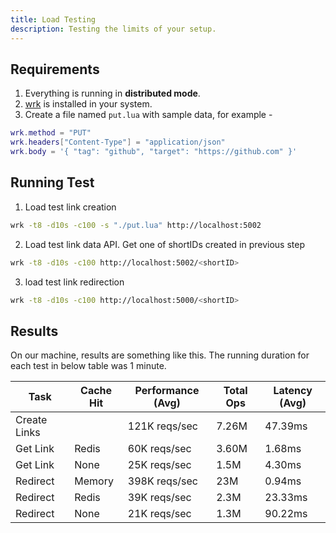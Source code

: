 ```yaml
---
title: Load Testing
description: Testing the limits of your setup.
---
```


## Requirements

1. Everything is running in **distributed mode**.
2. [wrk](https://github.com/wg/wrk) is installed in your system.
3. Create a file named `put.lua` with sample data, for example -

```lua
wrk.method = "PUT"
wrk.headers["Content-Type"] = "application/json"
wrk.body = '{ "tag": "github", "target": "https://github.com" }'
```

## Running Test

1. Load test link creation

```sh
wrk -t8 -d10s -c100 -s "./put.lua" http://localhost:5002
```

2.  Load test link data API. Get one of shortIDs created in previous step

```sh
wrk -t8 -d10s -c100 http://localhost:5002/<shortID>
```

3. load test link redirection

```sh
wrk -t8 -d10s -c100 http://localhost:5000/<shortID>
```

## Results

On our machine, results are something like this. The running duration for each test in below table was 1 minute.

| Task         | Cache Hit | Performance (Avg) | Total Ops | Latency (Avg) |
| ------------ | --------- | ----------------- | --------- | ------------- |
| Create Links |           | 121K reqs/sec     | 7.26M     | 47.39ms       |
| Get Link     | Redis     | 60K reqs/sec      | 3.60M     | 1.68ms        |
| Get Link     | None      | 25K reqs/sec      | 1.5M      | 4.30ms        |
| Redirect     | Memory    | 398K reqs/sec     | 23M       | 0.94ms        |
| Redirect     | Redis     | 39K reqs/sec      | 2.3M      | 23.33ms       |
| Redirect     | None      | 21K reqs/sec      | 1.3M      | 90.22ms       |
